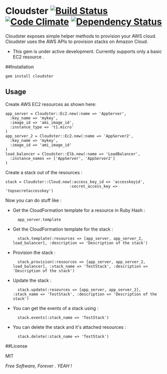 # Cloudster [![Build Status](https://travis-ci.org/emilsoman/cloudster.png)](https://travis-ci.org/emilsoman/cloudster) [![Code Climate](https://codeclimate.com/badge.png)](https://codeclimate.com/github/emilsoman/cloudster) [![Dependency Status](https://gemnasium.com/emilsoman/cloudster.png)](https://gemnasium.com/emilsoman/cloudster)

Cloudster exposes simple helper methods to provision your AWS cloud.
Cloudster uses the AWS APIs to provision stacks on Amazon Cloud.


- This gem is under active development. Currently supports only a basic EC2 resource .

##Installation

    gem install cloudster

## Usage

Create AWS EC2 resources as shown here:

    app_server = Cloudster::Ec2.new(:name => 'AppServer',
      :key_name => 'mykey',
      :image_id => 'ami_image_id',
      :instance_type => 't1.micro'
    )
    app_server_2 = Cloudster::Ec2.new(:name => 'AppServer2',
      :key_name => 'mykey',
      :image_id => 'ami_image_id'
    )
    load_balancer = Cloudster::Elb.new(:name => 'LoadBalancer',
      :instance_names => ['AppServer', 'AppServer2']
    )

Create a stack out of the resources :

    stack = Cloudster::Cloud.new(:access_key_id => 'accesskeyid',
                                :secret_access_key => 'topsecretaccesskey')
Now you can do stuff like :

- Get the CloudFormation template for a resource in Ruby Hash :
    
        app_server.template
- Get the CloudFormation template for the stack :
    
        stack.template(:resources => [app_server, app_server_2, load_balancer], :description => 'Description of the stack')
    
- Provision the stack :

        stack.provision(:resources => [app_server, app_server_2, load_balancer], :stack_name => 'TestStack', :description => 'Description of the stack')

- Update the stack :

        stack.update(:resources => [app_server, app_server_2], :stack_name => 'TestStack', :description => 'Description of the stack')

- You can get the events of a stack using :

        stack.events(:stack_name => 'TestStack')

- You can delete the stack and it's attached resources :

        stack.delete(:stack_name => 'TestStack')


##License

MIT

*Free Software, Forever . YEAH !*
